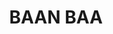 ---
lastmod: '2025-04-06T06:05:20+00:00'
latitude: -30.413331
layout: suburb
longitude: 149.767538
postcode: '2390'
state: NSW
title: BAAN BAA
url: /nsw/baan-baa/
---